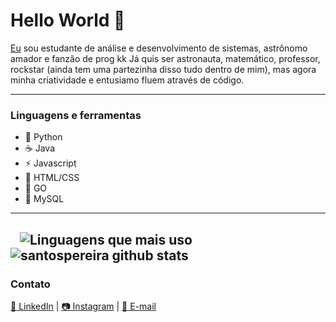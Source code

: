 # Hello World 👋

[Eu](https://www.linkedin.com/in/pedro-henrique-dos-santos-pereira-245b12174) sou estudante de análise e desenvolvimento de sistemas, astrônomo amador e fanzão de prog kk Já quis ser astronauta, matemático, professor, rockstar (ainda tem uma partezinha disso tudo dentro de mim), mas agora minha criatividade e entusiamo fluem através de código.

---
### Linguagens e ferramentas

- 🐍 Python
- :coffee: Java
- ⚡ Javascript
- 🎨 HTML/CSS
- 🚀 GO
- 🐬 MySQL

---
&nbsp;&nbsp;&nbsp;![Linguagens que mais uso](https://github-readme-stats.vercel.app/api/top-langs/?username=santospereira&layout=compact&custom_title=Linguagens%20Que%20Mais%20Uso&bg_color=) &nbsp;&nbsp;&nbsp; ![santospereira github stats](https://github-readme-stats.vercel.app/api?username=santospereira&&show_icons=true&title_color=000&icon_color=2ab02f&text_color=545754&bg_color=fffff) 
---

### Contato
[:page_facing_up: LinkedIn](https://www.linkedin.com/in/pedro-henrique-dos-santos-pereira-245b12174) | [:camera:  Instagram](https://www.instagram.com/pedro.hsp0/) |    [:email: E-mail](mailto://pedrohenriquelemam@gmail.com)

<!--
![Linguagens que mais uso](https://github-readme-stats.vercel.app/api/top-langs/?username=santospereira&layout=compact&custom_title=Linguagens%20Que%20Mais%20Uso&bg_color=)

-->
